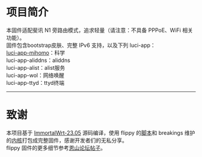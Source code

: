 # 项目简介
本固件适配斐讯 N1 旁路由模式，追求轻量（请注意：不具备 PPPoE、WiFi 相关功能）。<br>
固件包含bootstrap皮肤、完整 IPv6 支持，以及下列 luci-app：<br>
[luci-app-mihomo](https://github.com/morytyann/OpenWrt-mihomo)：科学<br>
luci-app-aliddns：aliddns<br>
luci-app-alist：alist服务<br>
luci-app-wol：网络唤醒<br>
luci-app-ttyd：ttyd终端
***
# 致谢
本项目基于 [ImmortalWrt-23.05](https://github.com/immortalwrt/immortalwrt/tree/openwrt-23.05) 源码编译，使用 flippy 的[脚本](https://github.com/unifreq/openwrt_packit)和 breakings 维护的[内核](https://github.com/breakings/OpenWrt/releases/tag/kernel_stable)打包成完整固件，感谢开发者们的无私分享。<br>
flippy 固件的更多细节参考[恩山论坛帖子](https://www.right.com.cn/forum/thread-4076037-1-1.html)。
